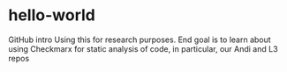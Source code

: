 # hello-world
GitHub intro
Using this for research purposes. End goal is to learn about using Checkmarx for static analysis of code, in particular, our Andi and L3 repos 
